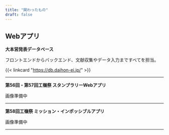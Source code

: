 ```yaml
---
title: "関わったもの"
draft: false
---
```


## Webアプリ

**大本営発表データベース**

フロントエンドからバックエンド、文献収集やデータ入力まですべてを担当。

{{< linkcard "https://db.daihon-ei.jp/" >}}

---

**第56回・第57回工嶺祭 スタンプラリーWebアプリ**

画像準備中

---

**第58回工嶺祭 ミッション・インポッシブルアプリ**

画像準備中

---



